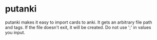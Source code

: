 putanki
=======

putanki makes it easy to import cards to anki.
It gets an arbitrary file path and tags. If the file doesn't exit, it will be created.
Do not use ';' in values you input.

